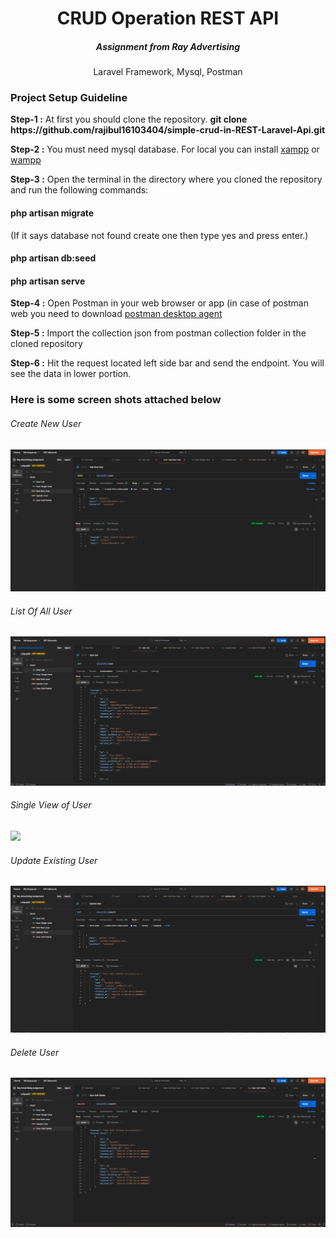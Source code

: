 <h1 align="center">CRUD Operation REST API</h1>
<h5 align="center">Assignment from Ray Advertising</h5>
<p align="center">Laravel Framework, Mysql, Postman</p>

<h3>Project Setup Guideline</h3>
<p><b>Step-1 :</b> At first you should clone the repository. <b>git clone https://github.com/rajibul16103404/simple-crud-in-REST-Laravel-Api.git</b></p>

<p><b>Step-2 :</b> You must need mysql database. For local you can install <a href="https://www.apachefriends.org/download.html">xampp</a> or <a href="https://www.wampserver.com/en/download-wampserver-64bits/">wampp</a></p>

<p><b>Step-3 :</b> Open the terminal in the directory where you cloned the repository and run the following commands:</p>

<h4><b>php artisan migrate</b></h4> <p>(If it says database not found create one then type yes and press enter.)</p>
<h4><b>php artisan db:seed</b></h4>
<h4><b>php artisan serve</b></h4>


<p><b>Step-4 :</b> Open Postman in your web browser or app (in case of postman web you need to download <a href="https://www.postman.com/downloads/postman-agent/">postman desktop agent</a></p>

<p><b>Step-5 :</b> Import the collection json from postman collection folder in the cloned repository</p>

<p><b>Step-6 :</b> Hit the request located left side bar and send the endpoint. You will see the data in lower portion.</p>

<h3>Here is some screen shots attached below</h3>
<h6>Create New User</h6>
<img src="ScreenShots/addnewuser.png" />

<h6>List Of All User</h6>
<img src="ScreenShots/userlist.png" />

<h6>Single View of User</h6>
<img src="ScreenShots/usersinglerview.png" />

<h6>Update Existing User</h6>
<img src="ScreenShots/updateuser.png" />

<h6>Delete User</h6>
<img src="ScreenShots/delete user.png" />
